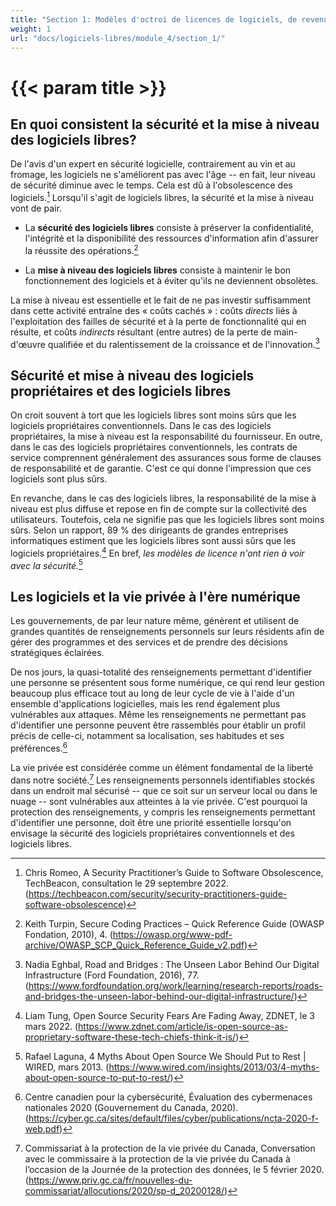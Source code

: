 ```yaml
---
title: "Section 1: Modèles d'octroi de licences de logiciels, de revenus et de développement"
weight: 1
url: "docs/logiciels-libres/module_4/section_1/"
---
```


# {{< param title >}}

## En quoi consistent la sécurité et la mise à niveau des logiciels libres?

De l'avis d'un expert en sécurité logicielle, contrairement au vin et au fromage, les logiciels ne s'améliorent pas avec l'âge -- en fait, leur niveau de sécurité diminue avec le temps. Cela est dû à l'obsolescence des logiciels.[^49] Lorsqu'il s'agit de logiciels libres, la sécurité et la mise à niveau vont de pair.

- La **sécurité des logiciels libres** consiste à préserver la confidentialité, l'intégrité et la disponibilité des ressources d'information afin d'assurer la réussite des opérations.[^50]

- La **mise à niveau des logiciels libres** consiste à maintenir le bon fonctionnement des logiciels et à éviter qu'ils ne deviennent obsolètes.

La mise à niveau est essentielle et le fait de ne pas investir suffisamment dans cette activité entraîne des « coûts cachés » : coûts *directs* liés à l'exploitation des failles de sécurité et à la perte de fonctionnalité qui en résulte, et coûts *indirects* résultant (entre autres) de la perte de main-d'œuvre qualifiée et du ralentissement de la croissance et de l'innovation.[^51]

## Sécurité et mise à niveau des logiciels propriétaires et des logiciels libres

On croit souvent à tort que les logiciels libres sont moins sûrs que les logiciels propriétaires conventionnels. Dans le cas des logiciels propriétaires, la mise à niveau est la responsabilité du fournisseur. En outre, dans le cas des logiciels propriétaires conventionnels, les contrats de service comprennent généralement des assurances sous forme de clauses de responsabilité et de garantie. C'est ce qui donne l'impression que ces logiciels sont plus sûrs.

En revanche, dans le cas des logiciels libres, la responsabilité de la mise à niveau est plus diffuse et repose en fin de compte sur la collectivité des utilisateurs. Toutefois, cela ne signifie pas que les logiciels libres sont moins sûrs. Selon un rapport, 89 % des dirigeants de grandes entreprises informatiques estiment que les logiciels libres sont aussi sûrs que les logiciels propriétaires.[^52] En bref, *les modèles de licence n'ont rien à voir avec la sécurité.*[^53]

## Les logiciels et la vie privée à l'ère numérique

Les gouvernements, de par leur nature même, génèrent et utilisent de grandes quantités de renseignements personnels sur leurs résidents afin de gérer des programmes et des services et de prendre des décisions stratégiques éclairées.

De nos jours, la quasi-totalité des renseignements permettant d'identifier une personne se présentent sous forme numérique, ce qui rend leur gestion beaucoup plus efficace tout au long de leur cycle de vie à l'aide d'un ensemble d'applications logicielles, mais les rend également plus vulnérables aux attaques. Même les renseignements ne permettant pas d'identifier une personne peuvent être rassemblés pour établir un profil précis de celle-ci, notamment sa localisation, ses habitudes et ses préférences.[^54]

La vie privée est considérée comme un élément fondamental de la liberté dans notre société.[^55] Les renseignements personnels identifiables stockés dans un endroit mal sécurisé -- que ce soit sur un serveur local ou dans le nuage -- sont vulnérables aux atteintes à la vie privée. C'est pourquoi la protection des renseignements, y compris les renseignements permettant d'identifier une personne, doit être une priorité essentielle lorsqu'on envisage la sécurité des logiciels propriétaires conventionnels et des logiciels libres.

[^49]: Chris Romeo, A Security Practitioner’s Guide to Software Obsolescence, TechBeacon, consultation le 29 septembre 2022. (https://techbeacon.com/security/security-practitioners-guide-software-obsolescence)

[^50]: Keith Turpin, Secure Coding Practices – Quick Reference Guide (OWASP Fondation, 2010), 4. (https://owasp.org/www-pdf-archive/OWASP_SCP_Quick_Reference_Guide_v2.pdf)

[^51]: Nadia Eghbal, Road and Bridges : The Unseen Labor Behind Our Digital Infrastructure (Ford Foundation, 2016), 77. (https://www.fordfoundation.org/work/learning/research-reports/roads-and-bridges-the-unseen-labor-behind-our-digital-infrastructure/)

[^52]: Liam Tung, Open Source Security Fears Are Fading Away, ZDNET, le 3 mars 2022. (https://www.zdnet.com/article/is-open-source-as-proprietary-software-these-tech-chiefs-think-it-is/)

[^53]: Rafael Laguna, 4 Myths About Open Source We Should Put to Rest | WIRED, mars 2013. (https://www.wired.com/insights/2013/03/4-myths-about-open-source-to-put-to-rest/)

[^54]: Centre canadien pour la cybersécurité, Évaluation des cybermenaces nationales 2020 (Gouvernement du Canada, 2020). (https://cyber.gc.ca/sites/default/files/cyber/publications/ncta-2020-f-web.pdf)

[^55]: Commissariat à la protection de la vie privée du Canada, Conversation avec le commissaire à la protection de la vie privée du Canada à l’occasion de la Journée de la protection des données, le 5 février 2020. (https://www.priv.gc.ca/fr/nouvelles-du-commissariat/allocutions/2020/sp-d_20200128/)
